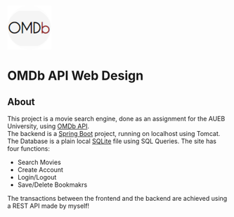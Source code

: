 ![OMDB Logo](SpringBootMVC/src/main/resources/static/images/iconcircle.png) 
# OMDb API Web Design

## About  
This project is a movie search engine, done as an assignment for the AUEB University, using [OMDb API](http://www.omdbapi.com/).  
The backend is a [Spring Boot](https://spring.io) project, running on localhost using Tomcat.  
The Database is a plain local [SQLite](https://www.sqlite.org/index.html) file using SQL Queries.
The site has four functions:  
  * Search Movies  
  * Create Account  
  * Login/Logout  
  * Save/Delete Bookmakrs  

The transactions between the frontend and the backend are achieved using a REST API made by myself!
